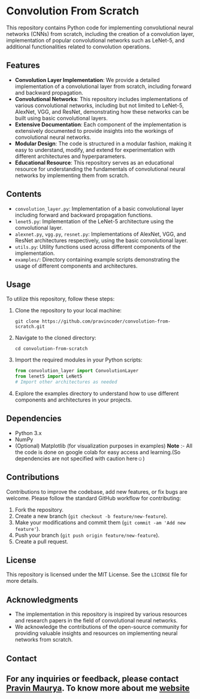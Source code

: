 # Convolution From Scratch

This repository contains Python code for implementing convolutional neural networks (CNNs) from scratch, including the creation of a convolution layer, implementation of popular convolutional networks such as LeNet-5, and additional functionalities related to convolution operations.

## Features

- **Convolution Layer Implementation**: We provide a detailed implementation of a convolutional layer from scratch, including forward and backward propagation.
- **Convolutional Networks**: This repository includes implementations of various convolutional networks, including but not limited to LeNet-5, AlexNet, VGG, and ResNet, demonstrating how these networks can be built using basic convolutional layers.
- **Extensive Documentation**: Each component of the implementation is extensively documented to provide insights into the workings of convolutional neural networks.
- **Modular Design**: The code is structured in a modular fashion, making it easy to understand, modify, and extend for experimentation with different architectures and hyperparameters.
- **Educational Resource**: This repository serves as an educational resource for understanding the fundamentals of convolutional neural networks by implementing them from scratch.

## Contents

- `convolution_layer.py`: Implementation of a basic convolutional layer including forward and backward propagation functions.
- `lenet5.py`: Implementation of the LeNet-5 architecture using the convolutional layer.
- `alexnet.py`, `vgg.py`, `resnet.py`: Implementations of AlexNet, VGG, and ResNet architectures respectively, using the basic convolutional layer.
- `utils.py`: Utility functions used across different components of the implementation.
- `examples/`: Directory containing example scripts demonstrating the usage of different components and architectures.

## Usage

To utilize this repository, follow these steps:

1. Clone the repository to your local machine:

    ```
    git clone https://github.com/pravincoder/convolution-from-scratch.git
    ```

2. Navigate to the cloned directory:

    ```
    cd convolution-from-scratch
    ```

3. Import the required modules in your Python scripts:

    ```python
    from convolution_layer import ConvolutionLayer
    from lenet5 import LeNet5
    # Import other architectures as needed
    ```

4. Explore the examples directory to understand how to use different components and architectures in your projects.

## Dependencies

- Python 3.x
- NumPy
- (Optional) Matplotlib (for visualization purposes in examples)
  **Note** :- All the code is done on google colab for easy access and learning.(So dependencies are not specified with caution here☺)

## Contributions

Contributions to improve the codebase, add new features, or fix bugs are welcome. Please follow the standard GitHub workflow for contributing:

1. Fork the repository.
2. Create a new branch (`git checkout -b feature/new-feature`).
3. Make your modifications and commit them (`git commit -am 'Add new feature'`).
4. Push your branch (`git push origin feature/new-feature`).
5. Create a pull request.

## License

This repository is licensed under the MIT License. See the `LICENSE` file for more details.

## Acknowledgments

- The implementation in this repository is inspired by various resources and research papers in the field of convolutional neural networks.
- We acknowledge the contributions of the open-source community for providing valuable insights and resources on implementing neural networks from scratch.

## Contact

For any inquiries or feedback, please contact [Pravin Maurya](mailto:pravincoder@example.com).
To know more about me [website](https://pravincode.000webhostapp.com/)
---
